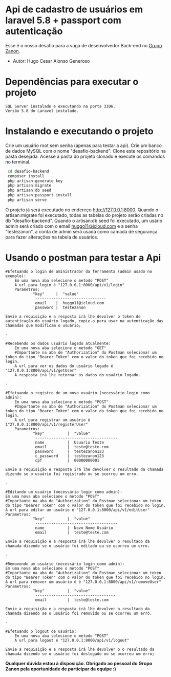 # Api de cadastro de usuários em laravel 5.8 + passport com autenticação

Esse é o nosso desafio para a vaga de desenvolvedor Back-end  no [Grupo Zanon](http://www.grupozanon.com.br/). 
- Autor: Hugo Cesar Alonso Generoso

# Dependências para executar o projeto
    SQL Server instalado e executando na porta 3306.
    Versão 5.8 do Laravel instalado.    

# Instalando e executando o projeto
Crie um usuário root sem senha (apenas para testar a api).
Crie um banco de dados MySQL com o nome "desafio-backend". 
Clone este repositório na pasta desejada.
Acesse a pasta do projeto clonado e execute os comandos no terminal.
```sh
 cd desafio-backend
 composer install
 php artisan:generate key
 php artisan:migrate
 php artisan:db seed
 php artisan:passport install
 php artisan serve
```
O projeto já será executado no endereço <http://127.0.0.1:8000>.
Quando o artisan:migrate foi executado, todas as tabelas do projeto serão criadas no db "desafio-backend".
Quando o artisan:db seed foi executado, um usário admin será criado com o email huggo11@icloud.com e a senha "testezanon", a conta de admin será usada como camada de segurança para fazer alterações na tabela de usuários.

# Usando o postman para testar a Api

    #Efetuando o login de aministrador da ferramenta (admin usado no exemplo):
        Em uma nova aba selecione o metodo "POST"
        A url para login é "127.0.0.1:8000/api/v1/login"
        Parametros:
                "key"     |  "value"
                 -------------------------------
                 email    |  huggo11@icloud.com
                 password |  testezanon
                 
    Envie a requisição e a resposta irá lhe devolver o token de autenticação do usuário logado, copie-o para usar na autenticação das chamadas que modificam o usuário;
    
    -
    
    #Recebendo os dados usuário logado atualmente:
        Em uma nova aba selecione o metodo "GET"
        #Importante na aba de "Authorization" do Postman selecionar um token do tipo "Bearer Token" com o valor do token que foi recebido no login.
        A url para ver os dados do usuário logado é "127.0.0.1:8000/api/v1/getUser"
        A resposta irá lhe retornar os dados do usuário logado.
    
    -
    
    #Efetuando o registro de um novo usuário (necessário login como admin):
        Em uma nova aba selecione o metodo "POST"
        #Importante na aba de "Authorization" do Postman selecionar um token do tipo "Bearer Token" com o valor do token que foi recebido no login.
        A url para registrar um usuário é 1"27.0.0.1:8000/api/v1/registerUser"
        Parametros:
                "key"          |  "value"
                 ------------------------------------
                 name          |  Usuario Teste
                 email         |  teste@teste.com
                 password      |  testezanon123
                 c_password    |  testezanon123
                 cpf           |  00000000001

    Envie a requisição e resposta irá lhe devolver o resultado da chamada dizendo se o usuário foi registrado ou se ocorreu um erro.
    
    -
    
    #Editando um usuário (necessário login como admin):
    Em uma nova aba selecione o metodo "POST"
    #Importante na aba de "Authorization" do Postman selecionar um token do tipo "Bearer Token" com o valor do token que foi recebido no login.
    A url para editar um usuário é "127.0.0.1:8000/api/v1/editUser"
    Parametros:
                "key"          |  "value"
                 ------------------------------------
                 name          |  Novo Nome Usuário
                 email         |  teste@teste.com

    Envie a requisição e a resposta irá lhe devolver o resultado da chamada dizendo se o usuário foi editado ou se ocorreu um erro.
    
    -
    
    #Removendo um usuário (necessário login como admin):
    Em uma nova aba selecione o metodo "POST"
    #Importante na aba de "Authorization" do Postman selecionar um token do tipo "Bearer Token" com o valor do token que foi recebido no login.
    A url para remover um usuário é é "127.0.0.1:8000/api/v1/removeUser"
    Parametros:
                "key"          |  "value"
                 -----------------------------------
                 email         |  teste@teste.com

    Envie a requisição e a resposta irá lhe devolver o resultado da chamada dizendo se o usuário foi removido ou se ocorreu um erro.
    
    -
    
    #Efetuando o logout de usuário:
        Em uma nova aba selecione o metodo "POST"
        A url para logout é "127.0.0.1:8000/api/v1/logout"
                 
    Envie a requisição e a resposta irá lhe devolver o o resultado da chamada dizendo se o usuário foi deslogado ou se ocorreu um erro;
    
    

**Qualquer dúvida estou à disposição. Obrigado ao pessoal do Grupo Zanon pela oportunidade de participar da equipe :)**
